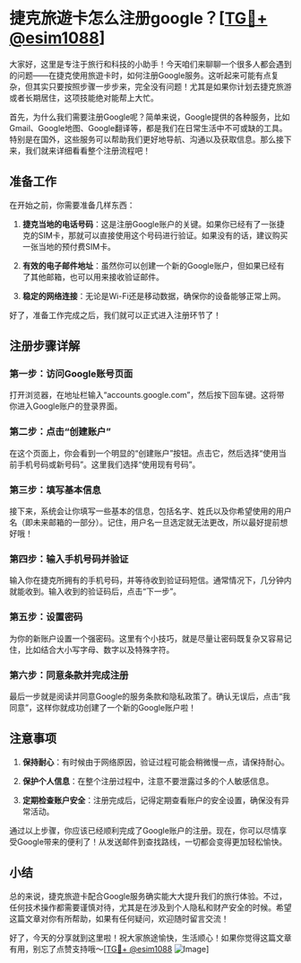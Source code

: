 # 捷克旅遊卡怎么注册google？[[TG💪+ @esim1088](https://t.me/s/esim1088)]

大家好，这里是专注于旅行和科技的小助手！今天咱们来聊聊一个很多人都会遇到的问题——在捷克使用旅遊卡时，如何注册Google服务。这听起来可能有点复杂，但其实只要按照步骤一步步来，完全没有问题！尤其是如果你计划去捷克旅游或者长期居住，这项技能绝对能帮上大忙。

首先，为什么我们需要注册Google呢？简单来说，Google提供的各种服务，比如Gmail、Google地图、Google翻译等，都是我们在日常生活中不可或缺的工具。特别是在国外，这些服务可以帮助我们更好地导航、沟通以及获取信息。那么接下来，我们就来详细看看整个注册流程吧！

## 准备工作

在开始之前，你需要准备几样东西：

1. **捷克当地的电话号码**：这是注册Google账户的关键。如果你已经有了一张捷克的SIM卡，那就可以直接使用这个号码进行验证。如果没有的话，建议购买一张当地的预付费SIM卡。
   
2. **有效的电子邮件地址**：虽然你可以创建一个新的Google账户，但如果已经有了其他邮箱，也可以用来接收验证邮件。

3. **稳定的网络连接**：无论是Wi-Fi还是移动数据，确保你的设备能够正常上网。

好了，准备工作完成之后，我们就可以正式进入注册环节了！

## 注册步骤详解

### 第一步：访问Google账号页面

打开浏览器，在地址栏输入“accounts.google.com”，然后按下回车键。这将带你进入Google账户的登录界面。

### 第二步：点击“创建账户”

在这个页面上，你会看到一个明显的“创建账户”按钮。点击它，然后选择“使用当前手机号码或新号码”。这里我们选择“使用现有号码”。

### 第三步：填写基本信息

接下来，系统会让你填写一些基本的信息，包括名字、姓氏以及你希望使用的用户名（即未来邮箱的一部分）。记住，用户名一旦选定就无法更改，所以最好提前想好哦！

### 第四步：输入手机号码并验证

输入你在捷克所拥有的手机号码，并等待收到验证码短信。通常情况下，几分钟内就能收到。输入收到的验证码后，点击“下一步”。

### 第五步：设置密码

为你的新账户设置一个强密码。这里有个小技巧，就是尽量让密码既复杂又容易记住，比如结合大小写字母、数字以及特殊字符。

### 第六步：同意条款并完成注册

最后一步就是阅读并同意Google的服务条款和隐私政策了。确认无误后，点击“我同意”，这样你就成功创建了一个新的Google账户啦！

## 注意事项

1. **保持耐心**：有时候由于网络原因，验证过程可能会稍微慢一点，请保持耐心。
   
2. **保护个人信息**：在整个注册过程中，注意不要泄露过多的个人敏感信息。

3. **定期检查账户安全**：注册完成后，记得定期查看账户的安全设置，确保没有异常活动。

通过以上步骤，你应该已经顺利完成了Google账户的注册。现在，你可以尽情享受Google带来的便利了！从发送邮件到查找路线，一切都会变得更加轻松愉快。

## 小结

总的来说，捷克旅遊卡配合Google服务确实能大大提升我们的旅行体验。不过，任何技术操作都需要谨慎对待，尤其是在涉及到个人隐私和财产安全的时候。希望这篇文章对你有所帮助，如果有任何疑问，欢迎随时留言交流！

好了，今天的分享就到这里啦！祝大家旅途愉快，生活顺心！如果你觉得这篇文章有用，别忘了点赞支持哦～[[TG💪+ @esim1088](https://t.me/s/esim1088) ![Image](https://i.postimg.cc/4NQfJmqS/Snipaste-2025-05-13-00-14-12.png)]